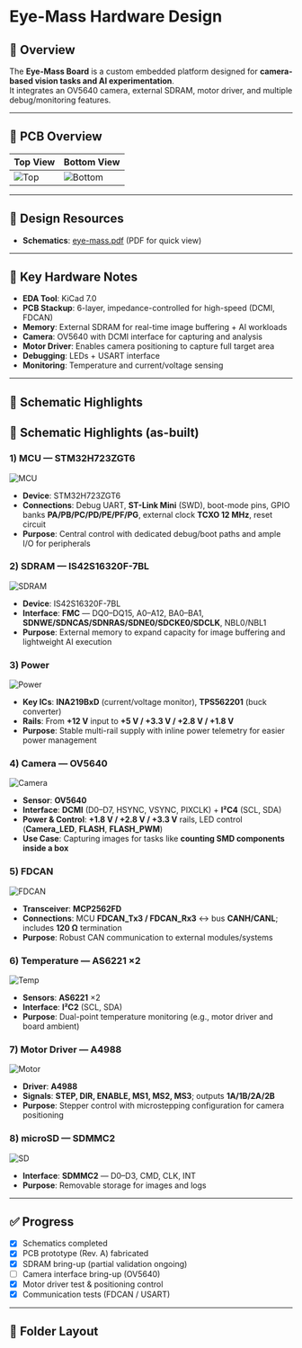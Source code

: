 # Eye-Mass Hardware Design

## 🔎 Overview
The **Eye-Mass Board** is a custom embedded platform designed for **camera-based vision tasks and AI experimentation**.  
It integrates an OV5640 camera, external SDRAM, motor driver, and multiple debug/monitoring features.

---

## 📸 PCB Overview
| Top View | Bottom View |
|----------|-------------|
| ![Top](docs/images/eye-mass-F.png) | ![Bottom](docs/images/eye-mass-B.png) |

---

## 📑 Design Resources

- **Schematics**: [eye-mass.pdf](eye-mass.pdf) (PDF for quick view)
    
---

## 🔧 Key Hardware Notes
- **EDA Tool**: KiCad 7.0  
- **PCB Stackup**: 6-layer, impedance-controlled for high-speed (DCMI, FDCAN)  
- **Memory**: External SDRAM for real-time image buffering + AI workloads  
- **Camera**: OV5640 with DCMI interface for capturing and analysis  
- **Motor Driver**: Enables camera positioning to capture full target area  
- **Debugging**: LEDs + USART interface  
- **Monitoring**: Temperature and current/voltage sensing  

---

## 🧩 Schematic Highlights

## 🧩 Schematic Highlights (as-built)

### 1) MCU — STM32H723ZGT6
![MCU](docs/images/MCU.jpg)
- **Device**: STM32H723ZGT6 
- **Connections**: Debug UART, **ST-Link Mini** (SWD), boot-mode pins, GPIO banks **PA/PB/PC/PD/PE/PF/PG**, external clock **TCXO 12 MHz**, reset circuit  
- **Purpose**: Central control with dedicated debug/boot paths and ample I/O for peripherals

### 2) SDRAM — IS42S16320F-7BL
![SDRAM](docs/images/SDRAM.jpg)
- **Device**: IS42S16320F-7BL  
- **Interface**: **FMC** — DQ0–DQ15, A0–A12, BA0–BA1, **SDNWE/SDNCAS/SDNRAS/SDNE0/SDCKE0/SDCLK**, NBL0/NBL1  
- **Purpose**: External memory to expand capacity for image buffering and lightweight AI execution

### 3) Power
![Power](docs/images/POWER.jpg)
- **Key ICs**: **INA219BxD** (current/voltage monitor), **TPS562201** (buck converter)  
- **Rails**: From **+12 V** input to **+5 V / +3.3 V / +2.8 V / +1.8 V**  
- **Purpose**: Stable multi-rail supply with inline power telemetry for easier power management

### 4) Camera — OV5640
![Camera](docs/images/CAM.jpg)
- **Sensor**: **OV5640**  
- **Interface**: **DCMI** (D0–D7, HSYNC, VSYNC, PIXCLK) + **I²C4** (SCL, SDA)  
- **Power & Control**: **+1.8 V / +2.8 V / +3.3 V** rails, LED control (**Camera_LED**, **FLASH**, **FLASH_PWM**)  
- **Use Case**: Capturing images for tasks like **counting SMD components inside a box**

### 5) FDCAN
![FDCAN](docs/images/FDCAN.jpg)
- **Transceiver**: **MCP2562FD**  
- **Connections**: MCU **FDCAN_Tx3 / FDCAN_Rx3** ↔ bus **CANH/CANL**; includes **120 Ω** termination  
- **Purpose**: Robust CAN communication to external modules/systems

### 6) Temperature — AS6221 ×2
![Temp](docs/images/TEMP.jpg)
- **Sensors**: **AS6221** ×2  
- **Interface**: **I²C2** (SCL, SDA)  
- **Purpose**: Dual-point temperature monitoring (e.g., motor driver and board ambient)

### 7) Motor Driver — A4988
![Motor](docs/images/Motor.jpg)
- **Driver**: **A4988**  
- **Signals**: **STEP, DIR, ENABLE, MS1, MS2, MS3**; outputs **1A/1B/2A/2B**  
- **Purpose**: Stepper control with microstepping configuration for camera positioning

### 8) microSD — SDMMC2
![SD](docs/images/SDCARD.jpg)
- **Interface**: **SDMMC2** — D0–D3, CMD, CLK, INT  
- **Purpose**: Removable storage for images and logs

---

## ✅ Progress
- [x] Schematics completed  
- [x] PCB prototype (Rev. A) fabricated  
- [x] SDRAM bring-up (partial validation ongoing)  
- [ ] Camera interface bring-up (OV5640)  
- [x] Motor driver test & positioning control  
- [x] Communication tests (FDCAN / USART)  

---

## 📂 Folder Layout
